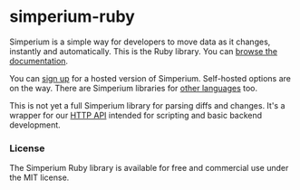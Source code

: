 simperium-ruby
==============
Simperium is a simple way for developers to move data as it changes, instantly and automatically. This is the Ruby library. You can [browse the documentation](http://simperium.com/docs/ruby/).

You can [sign up](http://simperium.com) for a hosted version of Simperium. Self-hosted options are on the way. There are Simperium libraries for [other languages](https://simperium.com/overview/) too.

This is not yet a full Simperium library for parsing diffs and changes. It's a wrapper for our [HTTP API](https://simperium.com/docs/http/) intended for scripting and basic backend development.

### License
The Simperium Ruby library is available for free and commercial use under the MIT license.